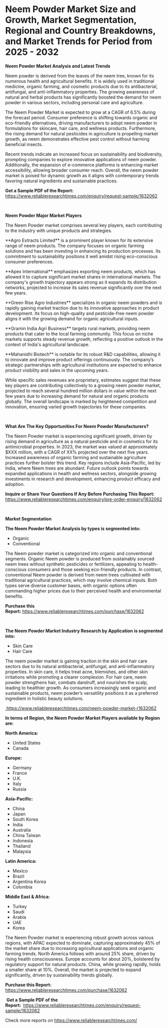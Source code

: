 <p><h1>Neem Powder Market Size and Growth, Market Segmentation, Regional and Country Breakdowns, and Market Trends for Period from 2025 -  2032</h1></p><p><strong>Neem Powder Market Analysis and Latest Trends</strong></p>
<p><p>Neem powder is derived from the leaves of the neem tree, known for its numerous health and agricultural benefits. It is widely used in traditional medicine, organic farming, and cosmetic products due to its antibacterial, antifungal, and anti-inflammatory properties. The growing awareness of natural and herbal products has significantly boosted the demand for neem powder in various sectors, including personal care and agriculture.</p><p>The Neem Powder Market is expected to grow at a CAGR of 6.5% during the forecast period. Consumer preference is shifting towards organic and eco-friendly alternatives, driving manufacturers to adopt neem powder in formulations for skincare, hair care, and wellness products. Furthermore, the rising demand for natural pesticides in agriculture is propelling market growth, as neem demonstrates effective pest control without harming beneficial insects. </p><p>Recent trends indicate an increased focus on sustainability and biodiversity, prompting companies to explore innovative applications of neem powder. Additionally, the expansion of e-commerce platforms is enhancing market accessibility, allowing broader consumer reach. Overall, the neem powder market is poised for dynamic growth as it aligns with contemporary trends favoring natural ingredients and sustainable practices.</p></p>
<p><strong>Get a Sample PDF of the Report:&nbsp;</strong> <a href="https://www.reliableresearchtimes.com/enquiry/request-sample/1632062?utm_campaign=2133&utm_medium=2&utm_source=Github&utm_content=ia&utm_term=30012025&utm_id=neem-powder">https://www.reliableresearchtimes.com/enquiry/request-sample/1632062</a></p>
<p>&nbsp;</p>
<p><strong>Neem Powder Major Market Players</strong></p>
<p><p>The Neem Powder market comprises several key players, each contributing to the industry with unique products and strategies. </p><p>**Agro Extracts Limited** is a prominent player known for its extensive range of neem products. The company focuses on organic farming solutions and has been investing in enhancing its production processes. Its commitment to sustainability positions it well amidst rising eco-conscious consumer preferences.</p><p>**Apex International** emphasizes exporting neem products, which has allowed it to capture significant market shares in international markets. The company's growth trajectory appears strong as it expands its distribution networks, projected to increase its sales revenue significantly over the next few years.</p><p>**Green Rise Agro Industries** specializes in organic neem powders and is rapidly gaining market traction due to its innovative approaches in product development. Its focus on high-quality and pesticide-free neem powder aligns it with the growing demand for organic agricultural inputs.</p><p>**Gramin India Agri Business** targets rural markets, providing neem products that cater to the local farming community. This focus on niche markets supports steady revenue growth, reflecting a positive outlook in the context of India's agricultural landscape.</p><p>**Mahanidhi Biotech** is notable for its robust R&D capabilities, allowing it to innovate and improve product offerings continuously. The company’s strategic partnerships with agricultural institutions are expected to enhance product visibility and sales in the upcoming years.</p><p>While specific sales revenues are proprietary, estimates suggest that these key players are contributing collectively to a growing neem powder market, projected to reach several hundred million dollars in value within the next few years due to increasing demand for natural and organic products globally. The overall landscape is marked by heightened competition and innovation, ensuring varied growth trajectories for these companies.</p></p>
<p>&nbsp;</p>
<p><strong>What Are The Key Opportunities For Neem Powder Manufacturers?</strong></p>
<p><p>The Neem Powder market is experiencing significant growth, driven by rising demand in agriculture as a natural pesticide and in cosmetics for its antimicrobial properties. In 2023, the market was valued at approximately $XXX million, with a CAGR of XX% projected over the next five years. Increased awareness of organic farming and sustainable agriculture practices further bolster this trend. Key regions include Asia-Pacific, led by India, where Neem trees are abundant. Future outlook points towards expanded applications in health and wellness sectors, alongside growing investments in research and development, enhancing product efficacy and adoption.</p></p>
<p><strong>Inquire or Share Your Questions If Any Before Purchasing This Report:</strong> <a href="https://www.reliableresearchtimes.com/enquiry/pre-order-enquiry/1632062?utm_campaign=2133&utm_medium=2&utm_source=Github&utm_content=ia&utm_term=30012025&utm_id=neem-powder">https://www.reliableresearchtimes.com/enquiry/pre-order-enquiry/1632062</a></p>
<p>&nbsp;</p>
<p><strong>Market Segmentation</strong></p>
<p><strong>The Neem Powder Market Analysis by types is segmented into:</strong></p>
<p><ul><li>Organic</li><li>Conventional</li></ul></p>
<p><p>The Neem powder market is categorized into organic and conventional segments. Organic Neem powder is produced from sustainably sourced neem trees without synthetic pesticides or fertilizers, appealing to health-conscious consumers and those seeking eco-friendly products. In contrast, conventional Neem powder is derived from neem trees cultivated with traditional agricultural practices, which may involve chemical inputs. Both types serve diverse customer bases, with organic options often commanding higher prices due to their perceived health and environmental benefits.</p></p>
<p><strong>Purchase this Report:&nbsp;</strong><a href="https://www.reliableresearchtimes.com/purchase/1632062?utm_campaign=2133&utm_medium=2&utm_source=Github&utm_content=ia&utm_term=30012025&utm_id=neem-powder">https://www.reliableresearchtimes.com/purchase/1632062</a></p>
<p>&nbsp;</p>
<p><strong>The Neem Powder Market Industry Research by Application is segmented into:</strong></p>
<p><ul><li>Skin Care</li><li>Hair Care</li></ul></p>
<p><p>The neem powder market is gaining traction in the skin and hair care sectors due to its natural antibacterial, antifungal, and anti-inflammatory properties. In skin care, it helps treat acne, blemishes, and other skin irritations while promoting a clearer complexion. For hair care, neem powder strengthens hair, combats dandruff, and nourishes the scalp, leading to healthier growth. As consumers increasingly seek organic and sustainable products, neem powder’s versatility positions it as a preferred ingredient in holistic beauty solutions.</p></p>
<p><a href="https://www.reliableresearchtimes.com/neem-powder-market-r1632062?utm_campaign=2133&utm_medium=2&utm_source=Github&utm_content=ia&utm_term=30012025&utm_id=neem-powder">&nbsp;https://www.reliableresearchtimes.com/neem-powder-market-r1632062</a></p>
<p><strong>In terms of Region, the Neem Powder Market Players available by Region are:</strong></p>
<p>
    <p> <strong> North America: </strong>
        <ul>
            <li>United States</li>
            <li>Canada</li>
        </ul>
        </p> 
    <p> <strong> Europe: </strong>
        <ul>
            <li>Germany</li>
            <li>France</li>
            <li>U.K.</li>
            <li>Italy</li>
            <li>Russia</li>
        </ul>
        </p> 
    <p> <strong> Asia-Pacific: </strong>
        <ul>
            <li>China</li>
            <li>Japan</li>
            <li>South Korea</li>
            <li>India</li>
            <li>Australia</li>
            <li>China Taiwan</li>
            <li>Indonesia</li>
            <li>Thailand</li>
            <li>Malaysia</li>
        </ul>
        </p> 
    <p> <strong> Latin America: </strong>
        <ul>
            <li>Mexico</li>
            <li>Brazil</li>
            <li>Argentina Korea</li>
            <li>Colombia</li>
        </ul>
        </p> 
    <p> <strong> Middle East & Africa: </strong>
        <ul>
            <li>Turkey</li>
            <li>Saudi</li>
            <li>Arabia</li>
            <li>UAE</li>
            <li>Korea</li>
        </ul>
    </p>
    </p>
<p><p>The Neem Powder market is experiencing robust growth across various regions, with APAC expected to dominate, capturing approximately 45% of the market share due to increasing agricultural applications and organic farming trends. North America follows with around 25% share, driven by rising health consciousness. Europe accounts for about 20%, bolstered by regulatory support for natural products. China, while growing rapidly, holds a smaller share at 10%. Overall, the market is projected to expand significantly, driven by sustainability trends globally.</p></p>
<p><strong>Purchase this Report: </strong><a href="https://www.reliableresearchtimes.com/purchase/1632062?utm_campaign=2133&utm_medium=2&utm_source=Github&utm_content=ia&utm_term=30012025&utm_id=neem-powder">https://www.reliableresearchtimes.com/purchase/1632062</a></p>
<p>&nbsp;<strong>Get a Sample PDF of the Report:&nbsp;&nbsp;</strong><a href="https://www.reliableresearchtimes.com/enquiry/request-sample/1632062?utm_campaign=2133&utm_medium=2&utm_source=Github&utm_content=ia&utm_term=30012025&utm_id=neem-powder">https://www.reliableresearchtimes.com/enquiry/request-sample/1632062</a></p>
<p><strong></strong></p>
<p>Check more reports on <a href="https://www.reliableresearchtimes.com/?utm_campaign=2133&utm_medium=2&utm_source=Github&utm_content=ia&utm_term=30012025&utm_id=neem-powder">https://www.reliableresearchtimes.com/</a></p>
